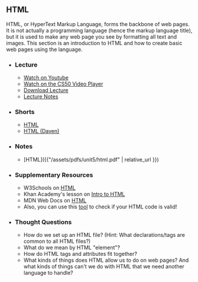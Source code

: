 ## HTML

HTML, or HyperText Markup Language, forms the backbone of web pages. It is not actually a programming language (hence the markup language title), but it is used to make any web page you see by formatting all text and images. This section is an introduction to HTML and how to create basic web pages using the language.

- ### Lecture
  - [Watch on Youtube](https://www.youtube.com/embed/PUPDGbnpSjw?start=3183&end=4703)
  - [Watch on the CS50 Video Player](https://video.cs50.net/2017/fall/lectures/6?t=0h53m3s)
  - [Download Lecture](http://cdn.cs50.net/2017/fall/lectures/6/lecture6-720p.mp4?download)
  - [Lecture Notes](https://docs.cs50.net/2017/fall/notes/6/lecture6.html#html)
  
- ### Shorts
  - [HTML](https://www.youtube.com/embed/YK78KhMf7bs)
  - [HTML (Daven)](https://www.youtube.com/embed/dM5V1epAbSs)

- ### Notes
  - [HTML]({{"/assets/pdfs/unit5/html.pdf" | relative_url }})
  
- ### Supplementary Resources
  - W3Schools on [HTML](http://www.w3schools.com/html/)
  - Khan Academy's lesson on [Intro to HTML](https://www.khanacademy.org/computing/computer-programming/html-css/intro-to-html/p/html-basics)
  - MDN Web Docs on [HTML](https://developer.mozilla.org/en-US/docs/Web/HTML)
  - Also, you can use this [tool](https://validator.w3.org/) to check if your HTML code is valid!
  
- ### Thought Questions
  - How do we set up an HTML file? (Hint: What declarations/tags are common to all HTML files?)
  - What do we mean by HTML "element"?
  - How do HTML tags and attributes fit together?
  - What kinds of things does HTML allow us to do on web pages? And what kinds of things can't we do with HTML that we need another language to handle?
  